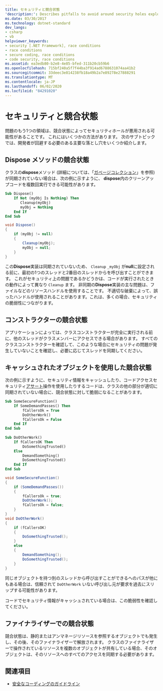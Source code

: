 ```yaml
---
title: セキュリティと競合状態
'description:': Describes pitfalls to avoid around security holes exploited by race conditions, including dispose methods, constructors, cached objects, and finalizers.
ms.date: 03/30/2017
ms.technology: dotnet-standard
dev_langs:
- csharp
- vb
helpviewer_keywords:
- security [.NET Framework], race conditions
- race conditions
- secure coding, race conditions
- code security, race conditions
ms.assetid: ea3edb80-b2e8-4e85-bfed-311b20cb59b6
ms.openlocfilehash: 715bf240a5f7f44ba3f914ad6788631074aa41b2
ms.sourcegitcommit: 33deec3e814238fb18a49b2a7e89278e27888291
ms.translationtype: MT
ms.contentlocale: ja-JP
ms.lasthandoff: 06/02/2020
ms.locfileid: "84291020"
---
```

# <a name="security-and-race-conditions"></a>セキュリティと競合状態
問題のもう1つの領域は、競合状態によってセキュリティホールが悪用される可能性があることです。 これにはいくつかの方法があります。 次のサブトピックでは、開発者が回避する必要のある主要な落とし穴をいくつか紹介します。  
  
## <a name="race-conditions-in-the-dispose-method"></a>Dispose メソッドの競合状態  
 クラスの**dispose**メソッド (詳細については、「[ガベージコレクション](../garbage-collection/index.md)」を参照) が同期されていない場合は、次の例に示すように、 **dispose**内のクリーンアップコードを複数回実行できる可能性があります。  
  
```vb  
Sub Dispose()  
    If Not (myObj Is Nothing) Then  
       Cleanup(myObj)  
       myObj = Nothing  
    End If  
End Sub  
```  
  
```csharp  
void Dispose()
{  
    if (myObj != null)
    {  
        Cleanup(myObj);  
        myObj = null;  
    }  
}  
```  
  
 この**Dispose**実装は同期されていないため、 `Cleanup` `_myObj` が**null**に設定される前に、最初の1つのスレッドと2番目のスレッドからを呼び出すことができます。 これがセキュリティ上の問題であるかどうかは、コードが実行されたときの動作によって異なり `Cleanup` ます。 非同期の**Dispose**実装の主な問題は、ファイルなどのリソースハンドルを使用することです。 不適切な破棄によって、誤ったハンドルが使用されることがあります。これは、多くの場合、セキュリティの脆弱性につながります。  
  
## <a name="race-conditions-in-constructors"></a>コンストラクターの競合状態  
 アプリケーションによっては、クラスコンストラクターが完全に実行される前に、他のスレッドがクラスメンバーにアクセスできる場合があります。 すべてのクラスコンストラクターを確認して、このような場合にセキュリティの問題が発生していないことを確認し、必要に応じてスレッドを同期してください。  
  
## <a name="race-conditions-with-cached-objects"></a>キャッシュされたオブジェクトを使用した競合状態  
 次の例に示すように、セキュリティ情報をキャッシュしたり、コードアクセスセキュリティ[アサート](../../framework/misc/using-the-assert-method.md)操作を使用したりするコードは、クラスの他の部分が適切に同期されていない場合に、競合状態に対して脆弱になることがあります。  
  
```vb  
Sub SomeSecureFunction()  
    If SomeDemandPasses() Then  
        fCallersOk = True  
        DoOtherWork()  
        fCallersOk = False  
    End If  
End Sub  
  
Sub DoOtherWork()  
    If fCallersOK Then  
        DoSomethingTrusted()  
    Else  
        DemandSomething()  
        DoSomethingTrusted()  
    End If  
End Sub  
```  
  
```csharp  
void SomeSecureFunction()
{  
    if (SomeDemandPasses())
    {  
        fCallersOk = true;  
        DoOtherWork();  
        fCallersOk = false;  
    }  
}  
void DoOtherWork()
{  
    if (fCallersOK)
    {  
        DoSomethingTrusted();  
    }  
    else
    {  
        DemandSomething();  
        DoSomethingTrusted();  
    }  
}  
```  
  
 同じオブジェクトを持つ別のスレッドから呼び出すことができるへのパスが他にもある場合は、信頼されて `DoOtherWork` いない呼び出し元が要求を過去にスリップする可能性があります。  
  
 コードでセキュリティ情報がキャッシュされている場合は、この脆弱性を確認してください。  
  
## <a name="race-conditions-in-finalizers"></a>ファイナライザーでの競合状態  
 競合状態は、静的またはアンマネージリソースを参照するオブジェクトでも発生し、その後、そのファイナライザーで解放されます。 クラスのファイナライザーで操作されているリソースを複数のオブジェクトが共有している場合、そのオブジェクトは、そのリソースへのすべてのアクセスを同期する必要があります。  
  
## <a name="see-also"></a>関連項目

- [安全なコーディングのガイドライン](secure-coding-guidelines.md)
